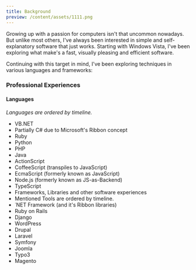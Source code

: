 ```yaml
---
title: Background
preview: /content/assets/1111.png
---
```



Growing up with a passion for computers isn't that uncommon nowadays. But unlike most others, I've always been interested in simple and self-explanatory software that just works. Starting with Windows Vista, I've been exploring what make's a fast, visually pleasing and efficient software.

Continuing with this target in mind, I've been exploring techniques in various languages and frameworks:

### Professional Experiences

#### Languages

_Languages are ordered by timeline._

* VB.NET
* Partially C# due to Microsoft's Ribbon concept
* Ruby
* Python
* PHP
* Java
* ActionScript
* CoffeeScript (transpiles to JavaScript)
* EcmaScript (formerly known as JavaScript)
* Node.js (formerly known as JS-as-Backend)
* TypeScript
* Frameworks, Libraries and other software experiences
* Mentioned Tools are ordered by timeline.
* &dot;NET Framework (and it's Ribbon libraries)
* Ruby on Rails
* Django
* WordPress
* Drupal
* Laravel
* Symfony
* Joomla
* Typo3
* Magento
